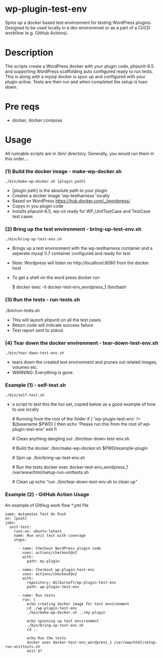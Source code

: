 # wp-plugin-test-env
Spins up a docker based test environment for testing WordPress plugins.  
Designed to be used locally in a dev environmnet or as a part of a CI/CD workflow (e.g. GitHub Actions). 

# Description
The scripts create a WordPress docker with your plugin code, phpunit-6.5 and supporting WordPress scaffolding auto configured ready to run tests. This is along with a mysql docker is spun up and configured with your plugin active. Tests are then run and when completed the setup is toen down. 

# Pre reqs
- docker, docker compose

# Usage
All runnable scripts are in /bin/ directory. 
Generally, you would run them in this order....

### (1) Build the docker image - make-wp-docker.sh
    ./bin/make-wp-docker.sh [plugin path]

- [plugin path] is the absolute path to your plugin 
- Creates a docker image 'wp-testharness' locally
- Based on WordPress https://hub.docker.com/_/wordpress/
- Copys in you plugin code 
- Installs phpunit-6.5, wp-cli ready for WP_UnitTestCase and TestCase test cases 

### (2) Bring up the test environment - bring-up-test-env.sh
    ./bin/bring-up-test-env.sh
    
- Brings up a test environment with the wp-testharness container and a seperate mysql 5.7 container configured and ready for test   
- Note: Wordpress will listen on http://localhost:8080 from the docker host
- To get a shell on the word press docker run
 
    $ docker exec -it docker-test-env_wordpress_1 /bin/bash

### (3) Run the tests - run-tests.sh 
./bin/run-tests.sh
- This will launch phpunit on all the test cases 
- Return code will indicate success failure 
- Test report sent to stdout 


### (4) Tear down the docker environment - tear-down-test-env.sh 
    ./bin/tear-down-test-env.sh
- tears down the created test environment and prunes out related images, volumes etc. 
- WARNING: Everything is gone.

### Example (1) - self-test.sh 
    ./bin/self-test.sh
- a script to test this the too set, copied below as a good example of how to use locally


    \# Running from the root of the folder
    if [ 'wp-plugin-test-env' != $(basename $PWD) ]
    then
        echo 'Please run this from the root of wp-plugin-test-env'
        exit
    fi


    \# Clean anything dangling out
    ./bin/tear-down-test-env.sh

    \# Build the docker
    ./bin/make-wp-docker.sh $PWD/example-plugin

    \# Spin up
    ./bin/bring-up-test-env.sh

    \# Run the tests
    docker exec docker-test-env_wordpress_1 /var/www/html/setup-run-unittests.sh 


    \# Clean up
    echo "run ./bin/tear-down-test-env.sh to clean up"

### Example (2) - GitHub Action Usage
 
An example of GitHug work flow *.yml file 


    name: Automates Test On Push
    on: [push]
    jobs:
      unit-test:
        runs-on: ubuntu-latest
        name: Run unit test with coverage
        steps:
          
          - name: Checkout WordPress plugin code 
            uses: actions/checkout@v2
            with:
              path: my-plugin
    
          - name: Checkout wp-plugin-test-env
            uses: actions/checkout@v2
            with:
              repository: Wilbursoft/wp-plugin-test-env
              path: wp-plugin-test-env
    
          - name: Run tests
            run: |
              echo creating docker image for test environment
              cd ./wp-plugin-test-env
              ./bin/make-wp-docker.sh ../my-plugin
              
              echo spinning up test environment 
              ./bin/bring-up-test-env.sh
              cd ..
              
              echo Run the tests
              docker exec docker-test-env_wordpress_1 /var/www/html/setup-run-unittests.sh 
              exit $?



